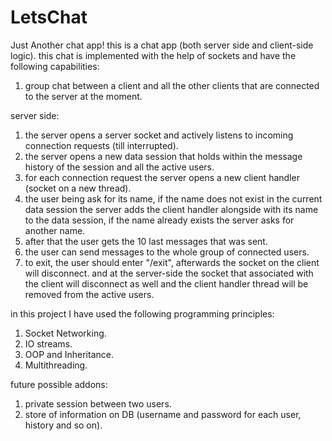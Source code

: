 # LetsChat
Just Another chat app!
this is a chat app (both server side and client-side logic).
this chat is implemented with the help of sockets and have the following capabilities:
1. group chat between a client and all the other clients that are connected to the server at the moment.

server side:
1. the server opens a server socket and actively listens to incoming connection requests (till interrupted).
2. the server opens a new data session that holds within the message history of the session and all the active users. 
3. for each connection request the server opens a new client handler (socket on a new thread).
4. the user being ask for its name, if the name does not exist in the current data session the server
adds the client handler alongside with its name to the data session, if the name already exists the server asks for another name.
5. after that the user gets the 10 last messages that was sent.
6. the user can send messages to the whole group of connected users.
7. to exit, the user should enter "/exit", afterwards the socket on the client will disconnect. and at the server-side 
the socket that associated with the client will disconnect as well and the client handler thread will be removed from the active users.

in this project I have used the following programming principles:
1. Socket Networking.
2. IO streams.
3. OOP and Inheritance.
4. Multithreading.


future possible addons:
1. private session between two users.
2. store of information on DB (username and password for each user, history and so on).

